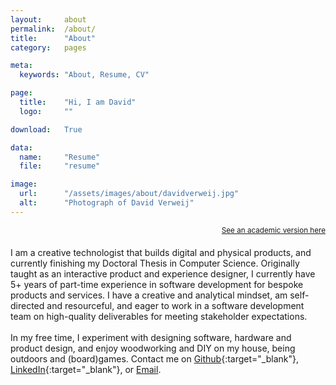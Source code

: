 ```yaml
---
layout:     about
permalink:  /about/
title:      "About"
category:   pages

meta:
  keywords: "About, Resume, CV"

page:
  title:    "Hi, I am David"
  logo:     ""

download:   True

data:
  name:     "Resume"
  file:     "resume"

image:
  url:      "/assets/images/about/davidverweij.jpg"
  alt:      "Photograph of David Verweij"
---
```

<small style="float:right;"><a href="/about-academic/">See an academic version here</a></small>
<br/><br/>
I am a creative technologist that builds digital and physical products, and currently finishing my Doctoral Thesis in Computer Science. Originally taught as an interactive product and experience designer, I currently have 5+ years of part-time experience in software development for bespoke products and services. I have a creative and analytical mindset, am self-directed and resourceful, and eager to work in a software development team on high-quality deliverables for meeting stakeholder expectations.
<br/><br/>
In my free time, I experiment with designing software, hardware and product design, and enjoy woodworking and DIY on my house, being outdoors and (board)games. Contact me on [Github](https://github.com/davidverweij){:target="_blank"}, [LinkedIn](https://www.linkedin.com/in/davidverweij/){:target="_blank"}, or [Email](mailto:hi@davidverweij.com).